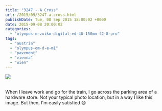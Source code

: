 ```yaml
---
title: "3247 - A Cross"
url: /2015/09/3247-a-cross.html
publishDate: Tue, 08 Sep 2015 18:00:02 +0000
date: 2015-09-08 20:00:02
categories: 
  - "olympus-m-zuiko-digital-ed-40-150mm-f2-8-pro"
tags: 
  - "austria"
  - "olympus-om-d-e-m1"
  - "pavement"
  - "vienna"
  - "wien"
---
```

<div class="container">
<div class="center"><a target="_blank" href="https://d25zfm9zpd7gm5.cloudfront.net/1200x1200/2015/20150722_173116_lr.jpg"><img class="webfeedsFeaturedVisual" src="https://d25zfm9zpd7gm5.cloudfront.net/0600x0600/2015/20150722_173116_lr.jpg" /></a></div>
</div>
<br />

When I leave work and go for the train, I go across the parking area of a hardware store. Not your typical photo location, but in a way I like this image. But then, I'm easily satisfied 😄

